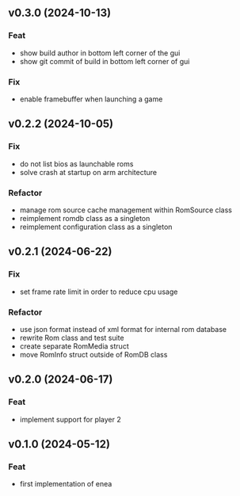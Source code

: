 ## v0.3.0 (2024-10-13)

### Feat

- show build author in bottom left corner of the gui
- show git commit of build in bottom left corner of gui

### Fix

- enable framebuffer when launching a game

## v0.2.2 (2024-10-05)

### Fix

- do not list bios as launchable roms
- solve crash at startup on arm architecture

### Refactor

- manage rom source cache management within RomSource class
- reimplement romdb class as a singleton
- reimplement configuration class as a singleton

## v0.2.1 (2024-06-22)

### Fix

- set frame rate limit in order to reduce cpu usage

### Refactor

- use json format instead of xml format for internal rom database
- rewrite Rom class and test suite
- create separate RomMedia struct
- move RomInfo struct outside of RomDB class

## v0.2.0 (2024-06-17)

### Feat

- implement support for player 2

## v0.1.0 (2024-05-12)

### Feat

- first implementation of enea
